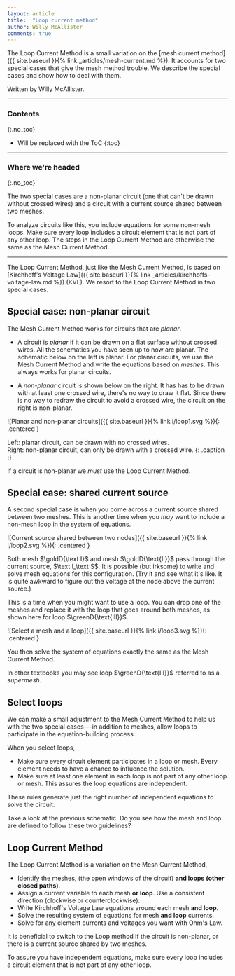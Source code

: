```yaml
---
layout: article
title:  "Loop current method"
author: Willy McAllister
comments: true
---
```


The Loop Current Method is a small variation on the [mesh current method]({{ site.baseurl }}{% link _articles/mesh-current.md %}). It accounts for two special cases that give the mesh method trouble. We describe the special cases and show how to deal with them.

Written by Willy McAllister.

----

### Contents
{:.no_toc}

* Will be replaced with the ToC
{:toc}

----

### Where we're headed 
{:.no_toc}

The two special cases are a non-planar circuit (one that can't be drawn without crossed wires) and a circuit with a current source shared between two meshes. 

To analyze circuits like this, you include equations for some non-mesh loops. Make sure every loop includes a circuit element that is not part of any other loop. The steps in the Loop Current Method are otherwise the same as the Mesh Current Method.  

----

The Loop Current Method, just like the Mesh Current Method, is based on [Kirchhoff's Voltage Law]({{ site.baseurl }}{% link _articles/kirchhoffs-voltage-law.md %}) (KVL). We resort to the Loop Current Method in two special cases.

## Special case: non-planar circuit

The Mesh Current Method works for circuits that are *planar*. 

* A circuit is *planar* if it can be drawn on a flat surface without crossed wires. All the schematics you have seen up to now are planar. The schematic below on the left is planar.  For planar circuits, we use the Mesh Current Method and write the equations based on *meshes*. This always works for planar circuits. 

* A *non-planar* circuit is shown below on the right. It has has to be drawn with at least one crossed wire, there's no way to draw it flat. Since there is no way to redraw the circuit to avoid a crossed wire, the circuit on the right is non-planar.

![Planar and non-planar circuits]({{ site.baseurl }}{% link i/loop1.svg %}){: .centered }

Left: planar circuit, can be drawn with no crossed wires.  
Right: non-planar circuit, can only be drawn with a crossed wire.
{: .caption :}

If a circuit is non-planar we *must* use the Loop Current Method.

## Special case: shared current source

A second special case is when you come across a current source shared between two meshes. This is another time when you *may* want to include a non-mesh loop in the system of equations. 

![Current source shared between two nodes]({{ site.baseurl }}{% link i/loop2.svg %}){: .centered }

Both mesh $\goldD{\text I}$ and mesh $\goldD{\text{II}}$ pass through the current source, $\text I_\text S$. It is possible (but irksome) to write and solve mesh equations for this configuration. (Try it and see what it's like. It is quite awkward to figure out the voltage at the node above the current source.)

 This is a time when you might want to use a loop. You can drop one of the meshes and replace it with the loop that goes around both meshes, as shown here for loop $\greenD{\text{III}}$.

![Select a mesh and a loop]({{ site.baseurl }}{% link i/loop3.svg %}){: .centered }


You then solve the system of equations exactly the same as the Mesh Current Method. 

In other textbooks you may see loop $\greenD{\text{III}}$ referred to as a *supermesh*.

## Select loops

We can make a small adjustment to the Mesh Current Method to help us with the two special cases---in addition to meshes, allow loops to participate in the equation-building process. 

When you select loops, 

* Make sure every circuit element participates in a loop or mesh. Every element needs to have a chance to influence the solution.
* Make sure at least one element in each loop is not part of any other loop or mesh. This assures the loop equations are independent.

These rules generate just the right number of independent equations to solve the circuit.

Take a look at the previous schematic. Do you see how the mesh and loop are defined to follow these two guidelines?

## Loop Current Method

The Loop Current Method is a variation on the Mesh Current Method,

* Identify the meshes, (the open windows of the circuit) **and loops (other closed paths)**.
* Assign a current variable to each mesh **or loop**. Use a consistent direction  (clockwise or counterclockwise).
* Write Kirchhoff's Voltage Law equations around each mesh **and loop**.
* Solve the resulting system of equations for mesh **and loop** currents.
* Solve for any element currents and voltages you want with Ohm's Law.

It is beneficial to switch to the Loop method if the circuit is non-planar, or there is a current source shared by two meshes. 

To assure you have independent equations, make sure every loop includes a circuit element that is not part of any other loop.